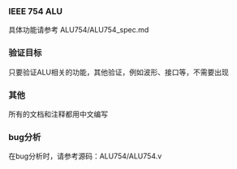 
### IEEE 754 ALU

具体功能请参考 ALU754/ALU754_spec.md

### 验证目标

只要验证ALU相关的功能，其他验证，例如波形、接口等，不需要出现


### 其他

所有的文档和注释都用中文编写

### bug分析

在bug分析时，请参考源码：ALU754/ALU754.v
